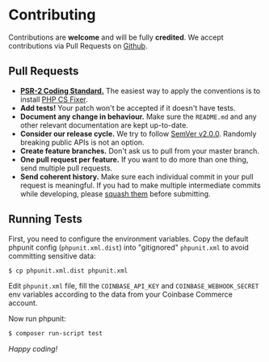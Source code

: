 # Contributing

Contributions are **welcome** and will be fully **credited**. We accept contributions via Pull Requests on [Github](https://github.com/antimech/laravel-coinbase/pulls).

## Pull Requests

- **[PSR-2 Coding Standard.](https://github.com/php-fig/fig-standards/blob/master/accepted/PSR-2-coding-style-guide.md)** The easiest way to apply the conventions is to install [PHP CS Fixer](https://github.com/FriendsOfPHP/PHP-CS-Fixer).
- **Add tests!** Your patch won't be accepted if it doesn't have tests.
- **Document any change in behaviour.** Make sure the `README.md` and any other relevant documentation are kept up-to-date.
- **Consider our release cycle.** We try to follow [SemVer v2.0.0](http://semver.org/). Randomly breaking public APIs is not an option.
- **Create feature branches.** Don't ask us to pull from your master branch.
- **One pull request per feature.** If you want to do more than one thing, send multiple pull requests.
- **Send coherent history.** Make sure each individual commit in your pull request is meaningful. If you had to make multiple intermediate commits while developing, please [squash them](https://www.git-scm.com/book/en/v2/Git-Tools-Rewriting-History#Changing-Multiple-Commit-Messages) before submitting.

## Running Tests

First, you need to configure the environment variables. Copy the default phpunit config (`phpunit.xml.dist`) into "gitignored" `phpunit.xml` to avoid committing sensitive data:

```bash
$ cp phpunit.xml.dist phpunit.xml
```

Edit `phpunit.xml` file, fill the `COINBASE_API_KEY` and `COINBASE_WEBHOOK_SECRET` env variables according to the data from your Coinbase Commerce account.

Now run phpunit:
```bash
$ composer run-script test
```


*Happy coding!*
